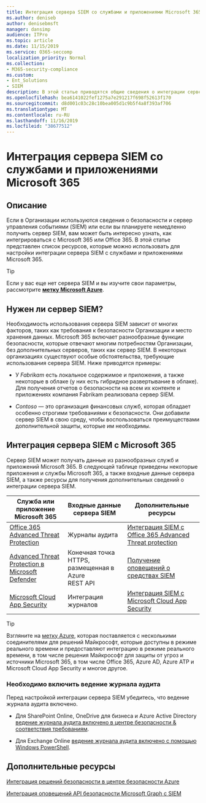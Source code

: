 ```yaml
---
title: Интеграция сервера SIEM со службами и приложениями Microsoft 365
ms.author: deniseb
author: denisebmsft
manager: dansimp
audience: ITPro
ms.topic: article
ms.date: 11/15/2019
ms.service: O365-seccomp
localization_priority: Normal
ms.collection:
- M365-security-compliance
ms.custom:
- Ent_Solutions
- SIEM
description: В этой статье приводятся общие сведения о интеграции сервера SIEM с Microsoft 365.
ms.openlocfilehash: bea6141022fef1275a7e291217f698f52613f170
ms.sourcegitcommit: d8d001c03c28c10bea005d1c9b5f4a8f393af706
ms.translationtype: MT
ms.contentlocale: ru-RU
ms.lasthandoff: 11/16/2019
ms.locfileid: "38677512"
---
```

# <a name="siem-server-integration-with-microsoft-365-services-and-applications"></a>Интеграция сервера SIEM со службами и приложениями Microsoft 365

## <a name="summary"></a>Описание

Если в Организации используются сведения о безопасности и сервер управления событиями (SIEM) или если вы планируете немедленно получить сервер SIEM, вам может быть интересно узнать, как интегрироваться с Microsoft 365 или Office 365. В этой статье представлен список ресурсов, которые можно использовать для настройки интеграции сервера SIEM с службами и приложениями Microsoft 365.

> [!TIP]
> Если у вас еще нет сервера SIEM и вы изучите свои параметры, рассмотрите **[метку Microsoft Azure](https://docs.microsoft.com/azure/sentinel/overview)**.

## <a name="do-i-need-a-siem-server"></a>Нужен ли сервер SIEM?

Необходимость использования сервера SIEM зависит от многих факторов, таких как требования к безопасности Организации и место хранения данных. Microsoft 365 включает разнообразные функции безопасности, которые отвечают многим потребностям Организации, без дополнительных серверов, таких как сервер SIEM. В некоторых организациях существуют особые обстоятельства, требующие использования сервера SIEM. Ниже приводятся примеры:

- У *Fabrikam* есть локальное содержимое и приложения, а также некоторые в облаке (у них есть гибридное развертывание в облаке). Для получения отчетов о безопасности на всем их контенте и приложениях компания Fabrikam реализовала сервер SIEM. 

- *Contoso* — это организация финансовых служб, которая обладает особенно строгими требованиями к безопасности. Они добавили сервер SIEM в свою среду, чтобы воспользоваться преимуществами дополнительной защиты, которые им необходимы.

## <a name="siem-server-integration-with-microsoft-365"></a>Интеграция сервера SIEM с Microsoft 365

Сервер SIEM может получать данные из разнообразных служб и приложений Microsoft 365. В следующей таблице приведены некоторые приложения и службы Microsoft 365, а также входные данные сервера SIEM, а также ресурсы для получения дополнительных сведений о интеграции сервера SIEM. 

| Служба или приложение Microsoft 365 | Входные данные сервера SIEM | Дополнительные ресурсы |
| --- | --- | --- |
| [Office 365 Advanced Threat Protection](office-365-atp.md)  | Журналы аудита | [Интеграция SIEM с Office 365 Advanced Threat protection](siem-integration-with-office-365-ti.md) |
| [Advanced Threat Protection в Microsoft Defender](https://docs.microsoft.com/windows/security/threat-protection/) | Конечная точка HTTPS, размещенная в Azure <br/>REST API| [Получение оповещений о средствах SIEM](https://docs.microsoft.com/windows/security/threat-protection/microsoft-defender-atp/configure-siem) |
| [Microsoft Cloud App Security](https://docs.microsoft.com/cloud-app-security/what-is-cloud-app-security) | Интеграция журналов | [Интеграция SIEM с Microsoft Cloud App Security](https://docs.microsoft.com/cloud-app-security/siem) |

> [!TIP]
> Взгляните на [метку Azure](https://docs.microsoft.com/azure/sentinel/overview), которая поставляется с несколькими соединителями для решений Майкрософт, которые доступны в режиме реального времени и предоставляют интеграцию в режиме реального времени, в том числе решения Майкрософт для защиты от угроз и источники Microsoft 365, в том числе Office 365, Azure AD, Azure ATP и Microsoft Cloud App Security и многое другое.

### <a name="audit-logging-must-be-turned-on"></a>Необходимо включить ведение журнала аудита

Перед настройкой интеграции сервера SIEM убедитесь, что ведение журнала аудита включено. 

- Для SharePoint Online, OneDrive для бизнеса и Azure Active Directory [ведение журнала аудита включено в центре безопасности & соответствия требованиям](https://docs.microsoft.com/office365/securitycompliance/turn-audit-log-search-on-or-off).

- Для Exchange Online [ведение журнала аудита включено с помощью Windows PowerShell](https://docs.microsoft.com/office365/securitycompliance/enable-mailbox-auditing).
 
## <a name="additional-resources"></a>Дополнительные ресурсы

[Интеграция решений безопасности в центре безопасности Azure](https://docs.microsoft.com/azure/security-center/security-center-partner-integration#exporting-data-to-a-siem)

[Интеграция оповещений API безопасности Microsoft Graph с SIEM](https://docs.microsoft.com/graph/security-integration)